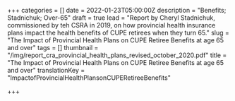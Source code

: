 +++
categories = []
date = 2022-01-23T05:00:00Z
description = "Benefits; Stadnichuk; Over-65"
draft = true
lead = "Report by Cheryl Stadnichuk, commissioned by teh CSRA in 2019, on how provincial health insurance plans impact the health benefits of CUPE retirees when they turn 65."
slug = "The Impact of Provincial Health Plans on CUPE Retiree Benefits at age 65 and over"
tags = []
thumbnail = "/img/report_cra_provincial_health_plans_revised_october_2020.pdf"
title = "The Impact of Provincial Health Plans on CUPE Retiree Benefits at age 65 and over"
translationKey = "ImpactofProvincialHealthPlansonCUPERetireeBenefits"

+++
